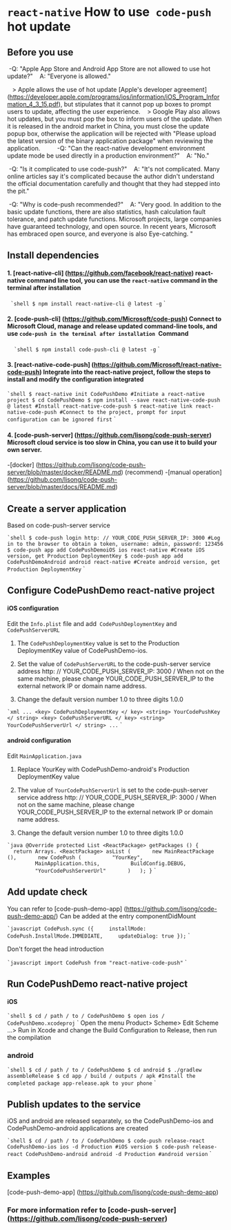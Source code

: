 # `react-native` How to use` code-push` hot update

## Before you use

 -Q: "Apple App Store and Android App Store are not allowed to use hot update?"
   A: "Everyone is allowed."

   > Apple allows the use of hot update [Apple's developer agreement] (https://developer.apple.com/programs/ios/information/iOS_Program_Information_4_3_15.pdf), but stipulates that it cannot pop up boxes to prompt users to update, affecting the user experience.
   > Google Play also allows hot updates, but you must pop the box to inform users of the update. When it is released in the android market in China, you must close the update popup box, otherwise the application will be rejected with "Please upload the latest version of the binary application package" when reviewing the application.
       
 -Q: "Can the react-native development environment update mode be used directly in a production environment?"
   A: "No."

 -Q: "Is it complicated to use code-push?"
   A: "It's not complicated. Many online articles say it's complicated because the author didn't understand the official documentation carefully and thought that they had stepped into the pit."

 -Q: "Why is code-push recommended?"
   A: "Very good. In addition to the basic update functions, there are also statistics, hash calculation fault tolerance, and patch update functions. Microsoft projects, large companies have guaranteed technology, and open source. In recent years, Microsoft has embraced open source, and everyone is also Eye-catching. "

## Install dependencies

#### 1. [react-native-cli] (https://github.com/facebook/react-native) react-native command line tool, you can use the `react-native` command in the terminal after installation
 
`` `shell
$ npm install react-native-cli @ latest -g
`` `
 
#### 2. [code-push-cli] (https://github.com/Microsoft/code-push) Connect to Microsoft Cloud, manage and release updated command-line tools, and use `code-push in the terminal after installation `Command
   
`` `shell
$ npm install code-push-cli @ latest -g
`` `

#### 3. [react-native-code-push] (https://github.com/Microsoft/react-native-code-push) Integrate into the react-native project, follow the steps to install and modify the configuration integrated

`` `shell
$ react-native init CodePushDemo #Initiate a react-native project
$ cd CodePushDemo
$ npm install --save react-native-code-push @ latest #Install react-native-code-push
$ react-native link react-native-code-push #Connect to the project, prompt for input configuration can be ignored first
`` `

#### 4. [code-push-server] (https://github.com/lisong/code-push-server) Microsoft cloud service is too slow in China, you can use it to build your own server.

-[docker] (https://github.com/lisong/code-push-server/blob/master/docker/README.md) (recommend)
-[manual operation] (https://github.com/lisong/code-push-server/blob/master/docs/README.md)

## Create a server application

Based on code-push-server service

`` `shell
$ code-push login http: // YOUR_CODE_PUSH_SERVER_IP: 3000 #Log in to the browser to obtain a token, username: admin, password: 123456
$ code-push app add CodePushDemoiOS ios react-native #Create iOS version, get Production DeploymentKey
$ code-push app add CodePushDemoAndroid android react-native #Create android version, get Production DeploymentKey
`` `

## Configure CodePushDemo react-native project

#### iOS configuration

Edit the `Info.plist` file and add` CodePushDeploymentKey` and `CodePushServerURL`

1. The `CodePushDeploymentKey` value is set to the Production DeploymentKey value of CodePushDemo-ios.

2. Set the value of `CodePushServerURL` to the code-push-server service address http: // YOUR_CODE_PUSH_SERVER_IP: 3000 / When not on the same machine, please change YOUR_CODE_PUSH_SERVER_IP to the external network IP or domain name address.

3. Change the default version number 1.0 to three digits 1.0.0

`` `xml
...
<key> CodePushDeploymentKey </ key>
<string> YourCodePushKey </ string>
<key> CodePushServerURL </ key>
<string> YourCodePushServerUrl </ string>
...
`` `

#### android configuration

Edit `MainApplication.java`

1. Replace YourKey with CodePushDemo-android's Production DeploymentKey value

2. The value of `YourCodePushServerUrl` is set to the code-push-server service address http: // YOUR_CODE_PUSH_SERVER_IP: 3000 / When not on the same machine, please change YOUR_CODE_PUSH_SERVER_IP to the external network IP or domain name address.

3. Change the default version number 1.0 to three digits 1.0.0

`` `java
@Override
protected List <ReactPackage> getPackages () {
  return Arrays. <ReactPackage> asList (
      new MainReactPackage (),
      new CodePush (
         "YourKey",
         MainApplication.this,
         BuildConfig.DEBUG,
         "YourCodePushServerUrl"
      )
  );
}
`` `

## Add update check

You can refer to [code-push-demo-app] (https://github.com/lisong/code-push-demo-app/)
Can be added at the entry componentDidMount

`` `javascript
CodePush.sync ({
    installMode: CodePush.InstallMode.IMMEDIATE,
    updateDialog: true
});
`` `

Don't forget the head introduction

`` `javascript
import CodePush from "react-native-code-push"
`` `

## Run CodePushDemo react-native project

#### iOS

`` `shell
$ cd / path / to / CodePushDemo
$ open ios / CodePushDemo.xcodeproj
`` `
Open the menu Product> Scheme> Edit Scheme ...> Run in Xcode and change the Build Configuration to Release, then run the compilation

### android

`` `shell
$ cd / path / to / CodePushDemo
$ cd android
$ ./gradlew assembleRelease
$ cd app / build / outputs / apk #Install the completed package app-release.apk to your phone
`` `

## Publish updates to the service

iOS and android are released separately, so the CodePushDemo-ios and CodePushDemo-android applications are created

`` `shell
$ cd / path / to / CodePushDemo
$ code-push release-react CodePushDemo-ios ios -d Production #iOS version
$ code-push release-react CodePushDemo-android android -d Production #android version
`` `

## Examples

[code-push-demo-app] (https://github.com/lisong/code-push-demo-app)


### For more information refer to [code-push-server] (https://github.com/lisong/code-push-server)